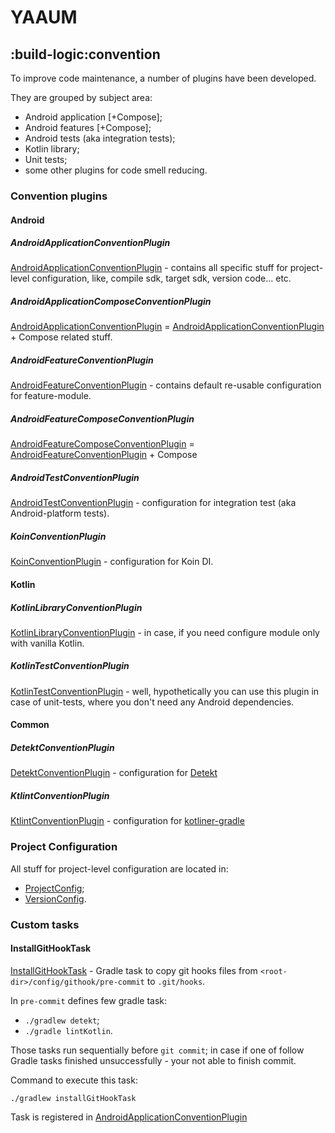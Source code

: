 # YAAUM

## :build-logic:convention

To improve code maintenance, a number of plugins have been developed.

They are grouped by subject area:

- Android application [+Compose];
- Android features [+Compose];
- Android tests (aka integration tests);
- Kotlin library;
- Unit tests;
- some other plugins for code smell reducing.

### Convention plugins

#### Android

##### AndroidApplicationConventionPlugin

[AndroidApplicationConventionPlugin](src%2Fmain%2Fkotlin%2Fdev%2Fyaaum%2Fconvention%2Fconventionplugin%2Fandroid%2FAndroidApplicationConventionPlugin.kt) -
contains all specific stuff for project-level configuration, like, compile sdk, target sdk, version
code... etc.

##### AndroidApplicationComposeConventionPlugin

[AndroidApplicationConventionPlugin](src%2Fmain%2Fkotlin%2Fdev%2Fyaaum%2Fconvention%2Fconventionplugin%2Fandroid%2FAndroidApplicationConventionPlugin.kt) = [AndroidApplicationConventionPlugin](src%2Fmain%2Fkotlin%2Fdev%2Fyaaum%2Fconvention%2Fconventionplugin%2Fandroid%2FAndroidApplicationConventionPlugin.kt) +
Compose related stuff.

##### AndroidFeatureConventionPlugin

[AndroidFeatureConventionPlugin](src%2Fmain%2Fkotlin%2Fdev%2Fyaaum%2Fconvention%2Fconventionplugin%2Fandroid%2FAndroidFeatureConventionPlugin.kt) -
contains default re-usable configuration for feature-module.

##### AndroidFeatureComposeConventionPlugin

[AndroidFeatureComposeConventionPlugin](src%2Fmain%2Fkotlin%2Fdev%2Fyaaum%2Fconvention%2Fconventionplugin%2Fandroid%2FAndroidFeatureComposeConventionPlugin.kt) = [AndroidFeatureConventionPlugin](src%2Fmain%2Fkotlin%2Fdev%2Fyaaum%2Fconvention%2Fconventionplugin%2Fandroid%2FAndroidFeatureConventionPlugin.kt) +
Compose

##### AndroidTestConventionPlugin

[AndroidTestConventionPlugin](src%2Fmain%2Fkotlin%2Fdev%2Fyaaum%2Fconvention%2Fconventionplugin%2Fandroid%2FAndroidTestConventionPlugin.kt) -
configuration for integration test (aka Android-platform tests).

##### KoinConventionPlugin

[KoinConventionPlugin](src%2Fmain%2Fkotlin%2Fdev%2Fyaaum%2Fconvention%2Fconventionplugin%2Fandroid%2FKoinConventionPlugin.kt) -
configuration for Koin DI.

#### Kotlin

##### KotlinLibraryConventionPlugin

[KotlinLibraryConventionPlugin](src%2Fmain%2Fkotlin%2Fdev%2Fyaaum%2Fconvention%2Fconventionplugin%2Fkotlin%2FKotlinLibraryConventionPlugin.kt) -
in case, if you need configure module only with vanilla Kotlin.

##### KotlinTestConventionPlugin

[KotlinTestConventionPlugin](src%2Fmain%2Fkotlin%2Fdev%2Fyaaum%2Fconvention%2Fconventionplugin%2Fkotlin%2FKotlinTestConventionPlugin.kt) -
well, hypothetically you can use this plugin in case of unit-tests, where you don't need any Android
dependencies.

#### Common

##### DetektConventionPlugin

[DetektConventionPlugin](src%2Fmain%2Fkotlin%2Fdev%2Fyaaum%2Fconvention%2Fconventionplugin%2Fcommon%2FDetektConventionPlugin.kt) -
configuration for [Detekt](https://github.com/detekt/detekt)

##### KtlintConventionPlugin

[KtlintConventionPlugin](src%2Fmain%2Fkotlin%2Fdev%2Fyaaum%2Fconvention%2Fconventionplugin%2Fcommon%2FKtlintConventionPlugin.kt) -
configuration for [kotliner-gradle](https://github.com/jeremymailen/kotlinter-gradle)

### Project Configuration

All stuff for project-level configuration are located in:

- [ProjectConfig](src%2Fmain%2Fkotlin%2Fdev%2Fyaaum%2Fconvention%2Fconfig%2FProjectConfig.kt);
- [VersionConfig](src%2Fmain%2Fkotlin%2Fdev%2Fyaaum%2Fconvention%2Fconfig%2FVersionConfig.kt).

### Custom tasks

#### InstallGitHookTask

[InstallGitHookTask](src%2Fmain%2Fkotlin%2Fdev%2Fyaaum%2Fconvention%2Ftask%2FInstallGitHookTask.kt) -
Gradle task to copy git hooks files from `<root-dir>/config/githook/pre-commit` to `.git/hooks`.

In `pre-commit` defines few gradle task:

- `./gradlew detekt`;
- `./gradle lintKotlin`.

Those tasks run sequentially before `git commit`; in case if one of follow Gradle tasks finished
unsuccessfully - your not able to finish commit.

Command to execute this task:

```shell
./gradlew installGitHookTask
```

Task is registered
in [AndroidApplicationConventionPlugin](src%2Fmain%2Fkotlin%2Fdev%2Fyaaum%2Fconvention%2Fconventionplugin%2Fandroid%2FAndroidApplicationConventionPlugin.kt)


